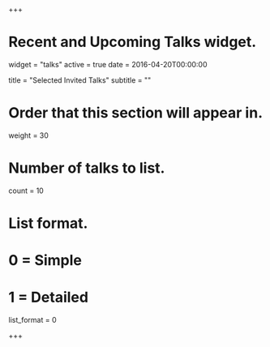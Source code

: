 +++
# Recent and Upcoming Talks widget.
widget = "talks"
active = true
date = 2016-04-20T00:00:00

title = "Selected Invited Talks"
subtitle = ""

# Order that this section will appear in.
weight = 30

# Number of talks to list.
count = 10

# List format.
#   0 = Simple
#   1 = Detailed
list_format = 0

+++

